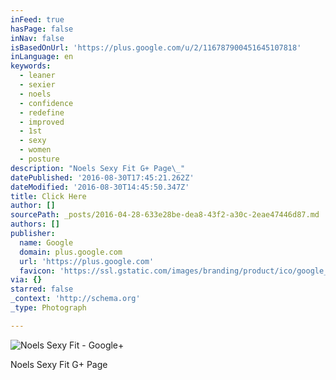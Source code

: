 ```yaml
---
inFeed: true
hasPage: false
inNav: false
isBasedOnUrl: 'https://plus.google.com/u/2/116787900451645107818'
inLanguage: en
keywords:
  - leaner
  - sexier
  - noels
  - confidence
  - redefine
  - improved
  - 1st
  - sexy
  - women
  - posture
description: "Noels Sexy Fit G+ Page\_"
datePublished: '2016-08-30T17:45:21.262Z'
dateModified: '2016-08-30T14:45:50.347Z'
title: Click Here
author: []
sourcePath: _posts/2016-04-28-633e28be-dea8-43f2-a30c-2eae47446d87.md
authors: []
publisher:
  name: Google
  domain: plus.google.com
  url: 'https://plus.google.com'
  favicon: 'https://ssl.gstatic.com/images/branding/product/ico/google_plus_alldp.ico'
via: {}
starred: false
_context: 'http://schema.org'
_type: Photograph

---
```

![Noels Sexy Fit - Google+](https://lh3.googleusercontent.com/-XLLx3XXaXyo/VyJElyeJOFI/AAAAAAAAFec/DHzRFKOtJ3MPYjV8BjOK-9w9TP_zmPzJg/w426-h757/16+-+1)

Noels Sexy Fit G+ Page